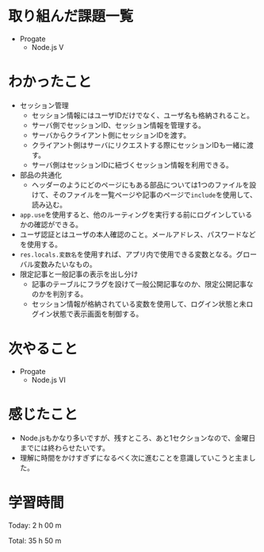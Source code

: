 # 取り組んだ課題一覧
- Progate
  - Node.js V
  
# わかったこと

- セッション管理
  - セッション情報にはユーザIDだけでなく、ユーザ名も格納されること。
  - サーバ側でセッションID、セッション情報を管理する。
  - サーバからクライアント側にセッションIDを渡す。
  - クライアント側はサーバにリクエストする際にセッションIDも一緒に渡す。
  - サーバ側はセッションIDに紐づくセッション情報を利用できる。
- 部品の共通化
  - ヘッダーのようにどのページにもある部品については1つのファイルを設けて、そのファイルを一覧ページや記事のページで`include`を使用して、読み込む。
- `app.use`を使用すると、他のルーティングを実行する前にログインしているかの確認ができる。
- ユーザ認証とはユーザの本人確認のこと。メールアドレス、パスワードなどを使用する。
- `res.locals.変数名`を使用すれば、アプリ内で使用できる変数となる。グローバル変数みたいなもの。
- 限定記事と一般記事の表示を出し分け
  - 記事のテーブルにフラグを設けて一般公開記事なのか、限定公開記事なのかを判別する。
  - セッション情報が格納されている変数を使用して、ログイン状態と未ログイン状態で表示画面を制御する。
　

# 次やること
- Progate
  - Node.js VI


# 感じたこと
- Node.jsもかなり多いですが、残すところ、あと1セクションなので、金曜日までには終わらせたいです。
- 理解に時間をかけすぎずになるべく次に進むことを意識していこうと主ました。

# 学習時間
Today: 2 h 00 m

Total: 35 h 50 m
